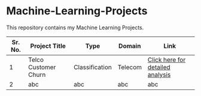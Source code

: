 # Machine-Learning-Projects

This repository contains my Machine Learning Projects. 

|Sr. No.|Project Title|Type|Domain|Link|
|-|-|-|-|-|
|1|Telco Customer Churn|Classification|Telecom|[Click here for detailed analysis](https://github.com/sunkumx/Telco_Customer_Churn_ML_CLF_telecom)|
|2|abc|abc|abc|abc|
